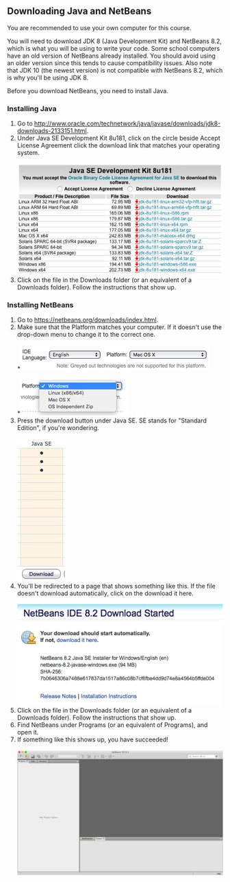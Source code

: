 ## Downloading Java and NetBeans

You are recommended to use your own computer for this course.

You will need to download JDK 8 (Java Development Kit) and NetBeans 8.2, which is what you will be using to write your code. Some school computers have an old version of NetBeans already installed. You should avoid using an older version since this tends to cause compatibility issues. Also note that JDK 10 (the newest version) is not compatible with NetBeans 8.2, which is why you'll be using JDK 8.

Before you download NetBeans, you need to install Java.

### Installing Java
1. Go to http://www.oracle.com/technetwork/java/javase/downloads/jdk8-downloads-2133151.html.
2. Under Java SE Development Kit 8u181, click on the circle beside Accept License Agreement click the download link that matches your operating system.
<br/><br/>
![](Images/JDK_Download.png)
3. Click on the file in the Downloads folder (or an equivalent of a Downloads folder). Follow the instructions that show up.

### Installing NetBeans
1. Go to https://netbeans.org/downloads/index.html.
2. Make sure that the Platform matches your computer. If it doesn't use the drop-down menu to change it to the correct one.
<br/><br/>
*![](Images/NetBeans_Download_Platform.png)
<br/><br/>
*![](Images/NetBeans_Download_OS.png)
3. Press the download button under Java SE. SE stands for "Standard Edition", if you're wondering. 
<br/><br/>
![](Images/NetBeans_Download_Java_SE.png)
4. You'll be redirected to a page that shows something like this. If the file doesn't download automatically, click on the download it here.
<br/><br/>
![](Images/NetBeans_Download_Started.png)
5. Click on the file in the Downloads folder (or an equivalent of a Downloads folder). Follow the instructions that show up.
6. Find NetBeans under Programs (or an equivalent of Programs), and open it.
7. If something like this shows up, you have succeeded!
<br/><br/>
![](Images/NetBeans_Download_Open.png)
